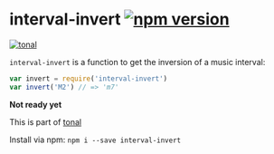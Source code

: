 # interval-invert [![npm version](https://img.shields.io/npm/v/interval-invert.svg)](https://www.npmjs.com/package/interval-invert)

[![tonal](https://img.shields.io/badge/tonal-invert--interval-yellow.svg)](https://www.npmjs.com/package/tonal)

`interval-invert` is a function to get the inversion of a music interval:

```js
var invert = require('interval-invert')
var invert('M2') // => 'm7'
```

__Not ready yet__

This is part of [tonal](https://www.npmjs.com/package/tonal)

Install via npm: `npm i --save interval-invert`
